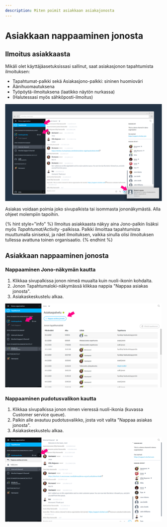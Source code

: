 ```yaml
---
description: Miten poimit asiakkaan asiakajonosta
---
```


# Asiakkaan nappaaminen jonosta

## Ilmoitus asiakkaasta

Mikäli olet käyttäjäasetuksissasi sallinut, saat asiakasjonon tapahtumista ilmoituksen:

* Tapahtumat-palkki sekä Asiakasjono-palkki: sininen huomioväri
* Äänihuomautuksena
* Työpöytä-ilmoituksena \(laatikko näytön nurkassa\)
* \(Halutessasi myös sähköposti-ilmoitus\)

![Ilmoitukset asiakkaasta jonossa](../.gitbook/assets/customerchat-notifications%20%281%29.png)

Asiakas voidaan poimia joko sivupalkista tai isommasta jononäkymästä. Alla ohjeet molempiin tapoihin.

{% hint style="info" %}
Ilmoitus asiakkaasta näkyy aina Jono-palkin lisäksi myös _Tapahtumat/Activity_ -palkissa. Palkki ilmoittaa tapahtumista muuttumalla siniseksi, ja näet ilmoituksen, vaikka sinulla olisi ilmoituksen tullessa avattuna toinen organisaatio.
{% endhint %}

## Asiakkaan nappaaminen jonosta

### Nappaaminen Jono-näkymän kautta 

1. Klikkaa sivupalkissa jonon nimeä muualta kuin nuoli-ikonin kohdalta.
2. Jonon Tapahtumaloki-näkymässä klikkaa nappia "Nappaa asiakas jonosta".
3. Asiakaskeskustelu alkaa.

![](../.gitbook/assets/customerchat-start-queue-log.png)

### Nappaaminen pudotusvalikon kautta

1. Klikkaa sivupalkissa jonon nimen vieressä nuoli-ikonia \(kuvassa Customer service queue\).
2. Palkin alle avautuu pudotusvalikko, josta voit valita "Nappaa asiakas jonosta".
3. Asiakaskeskustelu alkaa.

![](../.gitbook/assets/customerchat-start-dropdownmenu.png)

##  <a id="asiakaskeskustelun-kayminen"></a>


